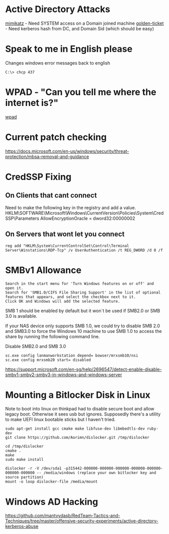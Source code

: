 <!-- TITLE: Windows -->
<!-- SUBTITLE: A quick summary of Windows -->

# Active Directory Attacks
[mimikatz](/mimikatz) - Need SYSTEM access on a Domain joined machine
[golden-ticket](/goldenticket) - Need kerberos hash from DC, and Domain Sid (which should be easy)

# Speak to me in English please
Changes windows error messages back to english

```
C:\> chcp 437
```


# WPAD - "Can you tell me where the internet is?"
[wpad](/wpad)

# Current patch checking
https://docs.microsoft.com/en-us/windows/security/threat-protection/mbsa-removal-and-guidance

# CredSSP Fixing
## On Clients that cant connect
Need to make the following key in the registry and add a value.
HKLM\SOFTWARE\Microsoft\Windows\CurrentVersion\Policies\System\CredSSP\Parameters
AllowEncryptionOracle = dword32:00000002

## On Servers that wont let you connect
```text
reg add "HKLM\System\CurrentControlSet\Control\Terminal Server\Winstations\RDP-Tcp" /v UserAuthentication /t REG_DWORD /d 0 /f
```

# SMBv1 Allowance

```text
Search in the start menu for 'Turn Windows features on or off' and open it.
Search for 'SMB1.0/CIFS File Sharing Support' in the list of optional features that appears, and select the checkbox next to it.
Click OK and Windows will add the selected feature.
```

SMB 1 should be enabled by default but it won`t be used if SMB2.0 or SMB 3.0 is available.

If your NAS device only supports SMB 1.0, we could try to disable SMB 2.0 and SMB3.0 to force the Windows 10 machine to use SMB 1.0 to access the share by running the following command line.

Disable SMB2.0 and SMB 3.0
```text
sc.exe config lanmanworkstation depend= bowser/mrxsmb10/nsi
sc.exe config mrxsmb20 start= disabled
```

https://support.microsoft.com/en-sg/help/2696547/detect-enable-disable-smbv1-smbv2-smbv3-in-windows-and-windows-server

# Mounting a Bitlocker Disk in Linux
Note to boot into linux on thinkpad had to disable secure boot and allow legacy boot.  Otherwise it sees usb but ignores.
Supposedly there's a utility to make UEFI linux bootable sticks but  I haven't tried.

```text
sudo apt-get install gcc cmake make libfuse-dev libmbedtls-dev ruby-dev
git clone https://github.com/Aorimn/dislocker.git /tmp/dislocker

cd /tmp/dislocker
cmake .
make
sudo make install

dislocker -r -V /dev/sda1 -p315442-000000-000000-000000-000000-000000-000000-000000 -- /media/windows (replace your own bitlocker key and source partition)
mount -o loop dislocker-file /media/mount
```

# Windows AD Hacking

https://github.com/mantvydasb/RedTeam-Tactics-and-Techniques/tree/master/offensive-security-experiments/active-directory-kerberos-abuse



